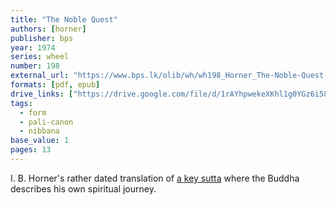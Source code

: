 ```yaml
---
title: "The Noble Quest"
authors: [horner]
publisher: bps
year: 1974
series: wheel
number: 198
external_url: "https://www.bps.lk/olib/wh/wh198_Horner_The-Noble-Quest--Ariyapariyesana-Sutta.html"
formats: [pdf, epub]
drive_links: ["https://drive.google.com/file/d/1rAYhpwekeXKhl1g0YGz6i58sN0Eotrc9/view?usp=drivesdk", "https://drive.google.com/file/d/1TdVqY3K7xioOljsmQHYPeS2A5R7ut1lj/view?usp=drivesdk"]
tags:
  - form
  - pali-canon
  - nibbana
base_value: 1
pages: 13
---
```


I. B. Horner's rather dated translation of [a key sutta](/content/canon/mn26) where the Buddha describes his own spiritual journey.
